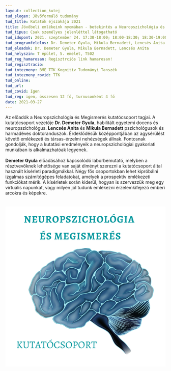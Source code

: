 ```yaml
---
layout: collection_kutej
tud_slogen: Jövőformáló tudomány
tud_title: Kutatók éjszakája 2021
title: Jövőbeli emlékeink nyomában - betekintés a Neuropszichológia és Megismerés Kutatócsoport munkájába
tud_tipus: Csak személyes jelenléttel látogatható
tud_idopont: 2021. szeptember 24. 17:30-18:00; 18:00-18:30; 18:30-19:00
tud_programfelelos: Dr. Demeter Gyula, Mikula Bernadett, Lencsés Anita
tud_eloadok: Dr. Demeter Gyula, Mikula Bernadett, Lencsés Anita
tud_helyszin: T épület, 5. emelet, T502
tud_reg_hamarosan: Regisztrciós link hamarosan!
tud_regisztracio:
tud_intezmeny: BME TTK Kognitív Tudományi Tanszék
tud_intezmeny_rovid: TTK
tud_online:
tud_url:
tud_covid: Igen
tud_reg: igen, összesen 12 fő, turnusonként 4 fő
date: 2021-03-27
---
```

Az előadók a Neuropszichológia és Megismerés kutatócsoport tagjai. A kutatócsoport vezetője <b>Dr. Demeter Gyula</b>, habilitált egyetemi docens és neuropszichológus. <b>Lencsés Anita</b> és <b>Mikula Bernadett</b> pszichológusok és harmadéves doktoranduszok. Érdeklődésük középpontjában az agysérülést követő emlékezeti és társas-érzelmi nehézségek állnak. Fontosnak gondolják, hogy a kutatási eredményeik a neuropszichológiai gyakorlati munkában is alkalmazhatóak legyenek.
<br><br>
<b>Demeter Gyula</b> előadásához kapcsolódó laborbemutató, melyben a résztvevőknek lehetősége van saját élményt szerezni a kutatócsoport által használt kísérleti paradigmákkal. Négy fős csoportokban lehet kipróbálni izgalmas számítógépes feladatokat, amelyek a prospektív emlékezeti funkciókat mérik. A kísérletek során kiderül, hogyan is szervezzük meg egy virtuális napunkat, vagy milyen jól tudunk emlékezni érzelemkifejező emberi arcokra és képekre.  
<br><br>
<img src="images/hogyan_emlekszem_amikor_nem_emlekszem.png" max-width="500" class="center"> 

